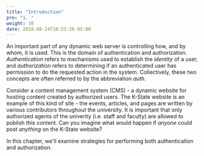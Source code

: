 ```yaml
---
title: "Introduction"
pre: "1. "
weight: 10
date: 2018-08-24T10:53:26-05:00
---
```


An important part of any dynamic web server is controlling how, and by whom, it is used.  This is the domain of authentication and authorization.  _Authentication_ refers to mechanisms used to establish the _identity_ of a user, and _authorization_ refers to determining if an authenticated user has permission to do the requested action in the system.  Collectively, these two concepts are often referred to by the abbreviation _auth_.

Consider a content management system (CMS) - a dynamic website for hosting content created by authorized users.  The K-State website is an example of this kind of site - the events, articles, and pages are written by various contributors throughout the university.  It is important that only authorized agents of the univerity (i.e. staff and faculty) are allowed to publish this content. Can you imagine what would happen if _anyone_ could post _anything_ on the K-State website?

In this chapter, we'll examine strategies for performing both authentication and authorization.